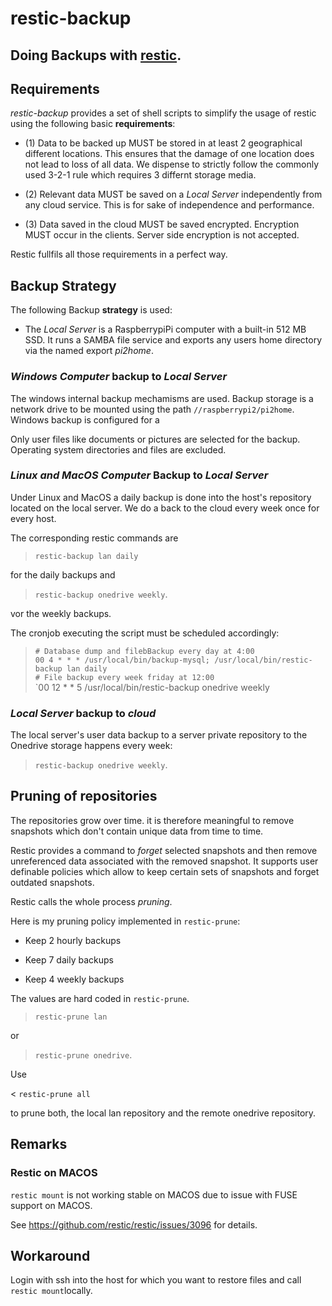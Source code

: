 # restic-backup

## Doing Backups with [restic](https://restic.net/ "restic - backup done right").

## Requirements

*restic-backup* provides a set of shell scripts to simplify the usage of restic
 using the following basic **requirements**:

* (1) Data to be backed up MUST be stored in at least 2 geographical different
  locations. This ensures that the damage of one location  does not lead to loss
  of all data. We dispense to strictly follow the commonly used 3-2-1 rule which
  requires 3 differnt storage media.
  
* (2) Relevant data MUST be saved on a *Local Server* independently from any
  cloud service. This is for sake of independence and performance.

* (3) Data saved in the cloud MUST be saved encrypted. Encryption MUST occur in
  the clients. Server side encryption is not accepted.

Restic fullfils all those requirements in a perfect way.


## Backup Strategy

The following Backup **strategy** is used: 

* The *Local Server* is a RaspberrypiPi computer with a built-in 512 MB SSD. It 
  runs a SAMBA file service and exports any users home directory via the named
  export *pi2home*.


### *Windows Computer* backup to *Local Server*

The windows internal backup mechamisms are used. Backup storage is a network
drive to be mounted using the path `//raspberrypi2/pi2home`. Windows backup
is configured for a 

Only user files like documents or pictures are selected for the backup. 
Operating system directories and files are excluded.



### *Linux and MacOS Computer*  Backup to *Local Server*

Under Linux and MacOS a daily backup is done into the host's repository located
on the local server.  We do a back to the cloud every week once for every host.

The corresponding restic commands are

> `restic-backup lan daily`

for the daily backups and 

> `restic-backup onedrive weekly`.

vor the weekly backups.

The cronjob executing the script must be scheduled accordingly:

> `# Database dump and filebBackup every day at 4:00`  
> `00 4 * * * /usr/local/bin/backup-mysql; /usr/local/bin/restic-backup lan daily`  
> `# File backup every week friday at 12:00`  
> `00 12 * * 5 /usr/local/bin/restic-backup onedrive weekly

### *Local Server* backup to *cloud*

The local server's user data backup to a server private repository to the 
Onedrive storage happens every week:

> `restic-backup onedrive weekly`.


## Pruning of repositories

The repositories grow over time. it is therefore meaningful to remove snapshots
which don't contain unique data from time to time.

Restic provides a command to *forget* selected snapshots and then remove unreferenced data
associated with the removed snapshot. It supports user definable policies 
which allow to keep certain sets of snapshots and forget outdated snapshots.

Restic calls the whole process *pruning*.

Here is my pruning policy implemented in `restic-prune`:

* Keep 2 hourly backups

* Keep 7 daily backups

* Keep 4 weekly backups

The values are hard coded in `restic-prune`.

> `restic-prune lan`

or 

> `restic-prune onedrive`.

Use 

< `restic-prune all`

to prune both, the local lan repository and the remote onedrive repository.


## Remarks

### Restic on MACOS

`restic mount` is not working stable on MACOS due to issue with FUSE support on MACOS.

See <https://github.com/restic/restic/issues/3096> for details.

## Workaround

Login with ssh into the host for which you want to restore files and call `restic mount`locally.

